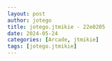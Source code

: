 ```yaml
---
layout: post
author: jotego
title: jotego.jtmikie - 22e0205
date: 2024-05-24
categories: [Arcade, jtmikie]
tags: [jotego.jtmikie]
---
```


